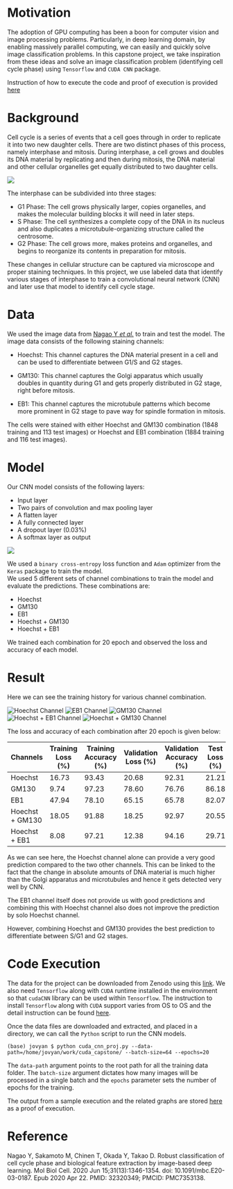 # Motivation 

The adoption of GPU computing has been a boon for computer vision and image processing problems. Particularly, in deep learning domain, by enabling massively parallel computing, we can easily and quickly solve image classification problems. In this capstone project, we take inspiration from these ideas and solve an image classification problem (identifying cell cycle phase) using `Tensorflow` and `CUDA CNN` package. 

Instruction of how to execute the code and proof of execution is provided [here](#code-execution)

 

# Background 

Cell cycle is a series of events that a cell goes through in order to replicate it into two new daughter cells. There are two distinct phases of this process, namely interphase and mitosis. During interphase, a cell grows and doubles its DNA material by replicating and then during mitosis, the DNA material and other cellular organelles get equally distributed to two daughter cells.  

![](docs/cell_cycle.jpg)

The interphase can be subdivided into three stages: 

* G1 Phase: The cell grows physically larger, copies organelles, and makes the molecular building blocks it will need in later steps. 
* S Phase: The cell synthesizes a complete copy of the DNA in its nucleus and also duplicates a microtubule-organizing structure called the centrosome. 
 * G2 Phase: The cell grows more, makes proteins and organelles, and begins to reorganize its contents in preparation for mitosis. 

 
These changes in cellular structure can be captured via microscope and proper staining techniques. In this project, we use labeled data that identify various stages of interphase to train a convolutional neural network (CNN) and later use that model to identify cell cycle stage.  

 

# Data 

We used the image data from [Nagao Y _et al._](https://www.ncbi.nlm.nih.gov/pmc/articles/PMC7353138/) to train and test the model. The image data consists of the following staining channels: 

* Hoechst: This channel captures the DNA material present in a cell and can be used to differentiate between G1/S and G2 stages. 

* GM130: This channel captures the Golgi apparatus which usually doubles in quantity during G1 and gets properly distributed in G2 stage, right before mitosis. 

* EB1: This channel captures the microtubule patterns which become more prominent in G2 stage to pave way for spindle formation in mitosis.  

The cells were stained with either Hoechst and GM130 combination (1848 training and 113 test images) or Hoechst and EB1 combination (1884 training and 116 test images). 

 

# Model 

Our CNN model consists of the following layers: 
* Input layer 
* Two pairs of convolution and max pooling layer 
* A flatten layer 
* A fully connected layer 
* A dropout layer (0.03%) 
* A softmax layer as output 

![](docs/cnn_arch.jpg)

We used a `binary cross-entropy` loss function and `Adam` optimizer from the `Keras` package to train the model.  
We used 5 different sets of channel combinations to train the model and evaluate the predictions. These combinations are: 
* Hoechst  
* GM130 
* EB1 
* Hoechst + GM130 
* Hoechst + EB1 

We trained each combination for 20 epoch and observed the loss and accuracy of each model.  

# Result 

Here we can see the training history for various channel combination.

![Hoechst Channel](docs/Hoechst_train_hist.png)
![EB1 Channel](docs/EB1_train_hist.png)
![GM130 Channel](docs/GM130_train_hist.png)
![Hoechst + EB1 Channel](docs/Hoechst-EB1_train_hist.png)
![Hoechst + GM130 Channel](docs/Hoechst-GM130_train_hist.png)


The loss and accuracy of each combination after 20 epoch is given below: 

| Channels        | Training Loss (%) | Training Accuracy (%) | Validation Loss (%) | Validation Accuracy (%) | Test Loss (%) | Test Accuracy (%) | 
|-----------------|-------------------|-----------------------|---------------------|-------------------------|---------------|-------------------|
| Hoechst         |             16.73 |                 93.43 |               20.68 |                   92.31 |         21.21 |             89.66 | 
| GM130           |              9.74 |                 97.23 |               78.60 |                   76.76 |         86.18 |             73.45 |
| EB1             |             47.94 |                 78.10 |               65.15 |                   65.78 |         82.07 |             56.90 |
| Hoechst + GM130 |             18.05 |                 91.88 |               18.25 |                   92.97 |         20.55 |             91.15 |
| Hoechst + EB1   |              8.08 |                 97.21 |               12.38 |                   94.16 |         29.71 |             88.79 |


As we can see here, the Hoechst channel alone can provide a very good prediction compared to the two other channels. This can be linked to the fact that the change in absolute amounts of DNA material is much higher than the Golgi apparatus and microtubules and hence it gets detected very well by CNN.  

The EB1 channel itself does not provide us with good predictions and combining this with Hoechst channel also does not improve the prediction by solo Hoechst channel.  

However, combining Hoechst and GM130 provides the best prediction to differentiate between S/G1 and G2 stages. 
 
# Code Execution
The data for the project can be downloaded from Zenodo using this [link](https://zenodo.org/records/3745864).
We also need `Tensorflow` along with `CUDA` runtime installed in the environment so that `cudaCNN` library can be used within `Tensorflow`. The instruction to install `Tensorflow` along with `CUDA` support varies from OS to OS and the detail instruction can be found [here](https://www.tensorflow.org/install/pip).

Once the data files are downloaded and extracted, and placed in a directory, we can call the `Python` script to run the CNN models.
```
(base) jovyan $ python cuda_cnn_proj.py --data-path=/home/jovyan/work/cuda_capstone/ --batch-size=64 --epochs=20

```
The `data-path` argument points to the root path for all the training data folder. The `batch-size` argument dictates how many images will be processed in a single batch and the `epochs` parameter sets the number of epochs for the training.

The output from a sample execution and the related graphs are stored [here](https://github.com/sameeul/cuda_capstone/tree/main/output) as a proof of execution.

# Reference 

Nagao Y, Sakamoto M, Chinen T, Okada Y, Takao D. Robust classification of cell cycle phase and biological feature extraction by image-based deep learning. Mol Biol Cell. 2020 Jun 15;31(13):1346-1354. doi: 10.1091/mbc.E20-03-0187. Epub 2020 Apr 22. PMID: 32320349; PMCID: PMC7353138. 

